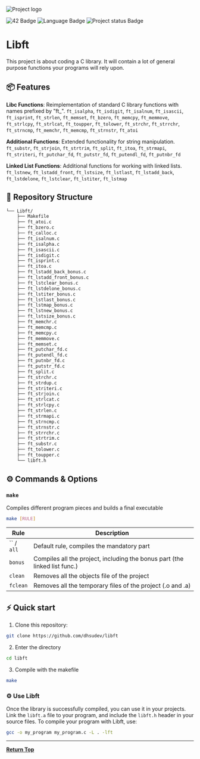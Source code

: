 
![Project logo][repo_logo_img]

![42 Badge][42_badge]
![Language Badge][language_badge]
![Project status Badge][status_badge]

# Libft

This project is about coding a C library.
It will contain a lot of general purpose functions your programs will rely upon.

## 📦 Features
**Libc Functions**: Reimplementation of standard C library functions with names prefixed by "ft_".
     `ft_isalpha`, `ft_isdigit`, `ft_isalnum`, `ft_isascii`, `ft_isprint`,
     `ft_strlen`, `ft_memset`, `ft_bzero`, `ft_memcpy`, `ft_memmove`, 
     `ft_strlcpy`, `ft_strlcat`, `ft_toupper`, `ft_tolower`, `ft_strchr`, 
     `ft_strrchr`, `ft_strncmp`, `ft_memchr`, `ft_memcmp`, `ft_strnstr`, `ft_atoi`

**Additional Functions**: Extended functionality for string manipulation.
     `ft_substr`, `ft_strjoin`, `ft_strtrim`, `ft_split`, `ft_itoa`,
     `ft_strmapi`, `ft_striteri`, `ft_putchar_fd`, `ft_putstr_fd`,
     `ft_putendl_fd`, `ft_putnbr_fd`

**Linked List Functions**: Additional functions for working with linked lists.
     `ft_lstnew`, `ft_lstadd_front`, `ft_lstsize`, `ft_lstlast`,
     `ft_lstadd_back`, `ft_lstdelone`, `ft_lstclear`, `ft_lstiter`, `ft_lstmap`

## 📂 Repository Structure
```sh
└── Libft/
    ├── Makefile
    ├── ft_atoi.c
    ├── ft_bzero.c
    ├── ft_calloc.c
    ├── ft_isalnum.c
    ├── ft_isalpha.c
    ├── ft_isascii.c
    ├── ft_isdigit.c
    ├── ft_isprint.c
    ├── ft_itoa.c
    ├── ft_lstadd_back_bonus.c
    ├── ft_lstadd_front_bonus.c
    ├── ft_lstclear_bonus.c
    ├── ft_lstdelone_bonus.c
    ├── ft_lstiter_bonus.c
    ├── ft_lstlast_bonus.c
    ├── ft_lstmap_bonus.c
    ├── ft_lstnew_bonus.c
    ├── ft_lstsize_bonus.c
    ├── ft_memchr.c
    ├── ft_memcmp.c
    ├── ft_memcpy.c
    ├── ft_memmove.c
    ├── ft_memset.c
    ├── ft_putchar_fd.c
    ├── ft_putendl_fd.c
    ├── ft_putnbr_fd.c
    ├── ft_putstr_fd.c
    ├── ft_split.c
    ├── ft_strchr.c
    ├── ft_strdup.c
    ├── ft_striteri.c
    ├── ft_strjoin.c
    ├── ft_strlcat.c
    ├── ft_strlcpy.c
    ├── ft_strlen.c
    ├── ft_strmapi.c
    ├── ft_strncmp.c
    ├── ft_strnstr.c
    ├── ft_strrchr.c
    ├── ft_strtrim.c
    ├── ft_substr.c
    ├── ft_tolower.c
    ├── ft_toupper.c
    └── libft.h
```

## ⚙️ Commands & Options

### `make`

Compiles different program pieces and builds a final executable

```bash
make [RULE]
```

| Rule | Description                                              | 
|--------|----------------------------------------------------------|
| `` / `all`  | Default rule, compiles the mandatory part |
|`bonus`| Compiles all the project, including the bonus part (the linked list func.) |
|`clean`| Removes all the objects file of the project|
|`fclean`| Removes all the temporary files of the project (.o and .a)|

## ⚡️ Quick start

1. Clone this repository:
```bash
git clone https://github.com/dhsudev/libft
```
2. Enter the directory
```bash
cd libft
```
3. Compile with the makefile
```bash
make
```

### ⚙️ Use Libft
Once the library is successfully compiled, you can use it in your projects. Link the `libft.a` file to your program, and include the `libft.h` header in your source files.
To compile your program with Libft, use:
```sh
gcc -o my_program my_program.c -L . -lft
```
---
[**Return Top**](#Top)

<!-- Repository -->

[repo_logo_img]: https://github.com/ayogun/42-project-badges/raw/main/badges/libftm.png
[42_badge]:  https://img.shields.io/badge/cursus-black?logo=42&
[language_badge]:  https://img.shields.io/badge/project-purple?logo=C&
[status_badge]:  https://img.shields.io/badge/✦-Not_finished-white
